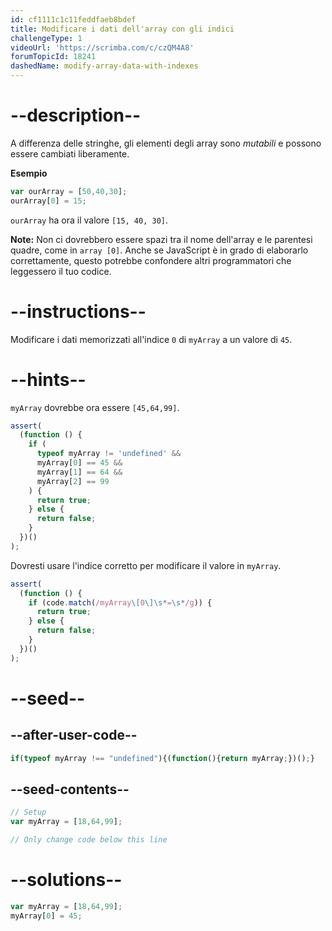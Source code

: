 ```yaml
---
id: cf1111c1c11feddfaeb8bdef
title: Modificare i dati dell'array con gli indici
challengeType: 1
videoUrl: 'https://scrimba.com/c/czQM4A8'
forumTopicId: 18241
dashedName: modify-array-data-with-indexes
---
```


# --description--

A differenza delle stringhe, gli elementi degli array sono <dfn>mutabili</dfn> e possono essere cambiati liberamente.

**Esempio**

```js
var ourArray = [50,40,30];
ourArray[0] = 15;
```

`ourArray` ha ora il valore `[15, 40, 30]`.

**Note:** Non ci dovrebbero essere spazi tra il nome dell'array e le parentesi quadre, come in `array [0]`. Anche se JavaScript è in grado di elaborarlo correttamente, questo potrebbe confondere altri programmatori che leggessero il tuo codice.

# --instructions--

Modificare i dati memorizzati all'indice `0` di `myArray` a un valore di `45`.

# --hints--

`myArray` dovrebbe ora essere `[45,64,99]`.

```js
assert(
  (function () {
    if (
      typeof myArray != 'undefined' &&
      myArray[0] == 45 &&
      myArray[1] == 64 &&
      myArray[2] == 99
    ) {
      return true;
    } else {
      return false;
    }
  })()
);
```

Dovresti usare l'indice corretto per modificare il valore in `myArray`.

```js
assert(
  (function () {
    if (code.match(/myArray\[0\]\s*=\s*/g)) {
      return true;
    } else {
      return false;
    }
  })()
);
```

# --seed--

## --after-user-code--

```js
if(typeof myArray !== "undefined"){(function(){return myArray;})();}
```

## --seed-contents--

```js
// Setup
var myArray = [18,64,99];

// Only change code below this line
```

# --solutions--

```js
var myArray = [18,64,99];
myArray[0] = 45;
```
